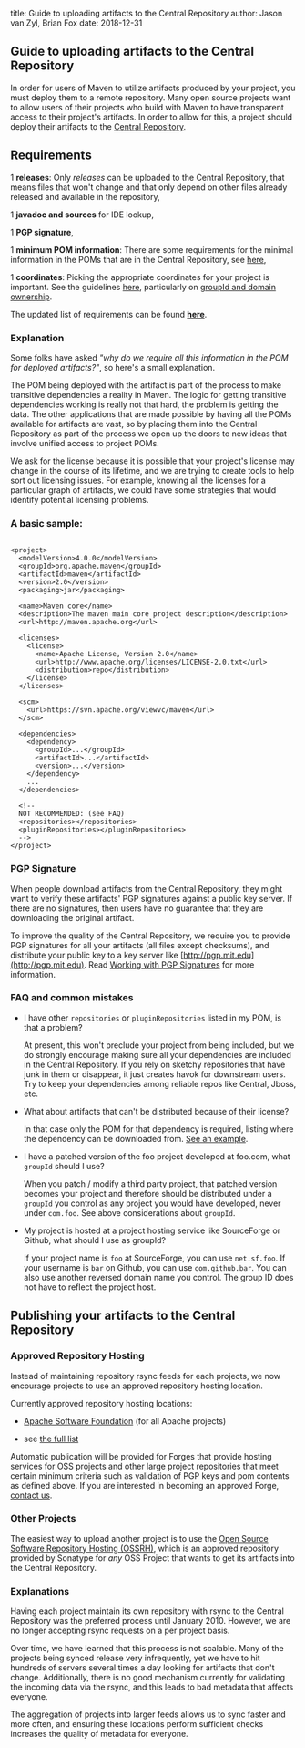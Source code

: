 title: Guide to uploading artifacts to the Central Repository
author: Jason van Zyl, Brian Fox
date: 2018-12-31

<!--
Licensed to the Apache Software Foundation (ASF) under one
or more contributor license agreements.  See the NOTICE file
distributed with this work for additional information
regarding copyright ownership.  The ASF licenses this file
to you under the Apache License, Version 2.0 (the
"License"); you may not use this file except in compliance
with the License.  You may obtain a copy of the License at

    http://www.apache.org/licenses/LICENSE-2.0

Unless required by applicable law or agreed to in writing,
software distributed under the License is distributed on an
"AS IS" BASIS, WITHOUT WARRANTIES OR CONDITIONS OF ANY
KIND, either express or implied.  See the License for the
specific language governing permissions and limitations
under the License.
-->
## Guide to uploading artifacts to the Central Repository


 In order for users of Maven to utilize artifacts produced by your project, you must deploy them to a remote repository. Many open source projects want to allow users of their projects who build with Maven to have transparent access to their project's artifacts. In order to allow for this, a project should deploy their artifacts to the [Central Repository](/repository/).



## Requirements



 1 **releases**: Only _releases_ can be uploaded to the Central Repository, that means files that won't change and that only depend on other files already released and available in the repository,

 1 **javadoc and sources** for IDE lookup,

 1 **PGP signature**,

 1 **minimum POM information**: There are some requirements for the minimal information in the POMs that are in the Central Repository, see [here](https://central.sonatype.org/pages/requirements.html#sufficient-metadata), 

 1 **coordinates**: Picking the appropriate coordinates for your project is important. See the guidelines [here](https://central.sonatype.org/pages/choosing-your-coordinates.html), particularly on [groupId and domain ownership](https://central.sonatype.org/pages/producers.html#individual-projects-open-source-software-repository-hosting-ossrh).


 The updated list of requirements can be found **[here](https://central.sonatype.org/pages/requirements.html)**.


### Explanation


 Some folks have asked _"why do we require all this information in the POM for deployed artifacts?"_, so here's a small explanation.


 The POM being deployed with the artifact is part of the process to make transitive dependencies a reality in Maven. The logic for getting transitive dependencies working is really not that hard, the problem is getting the data. The other applications that are made possible by having all the POMs available for artifacts are vast, so by placing them into the Central Repository as part of the process we open up the doors to new ideas that involve unified access to project POMs.


 We ask for the license because it is possible that your project's license may change in the course of its lifetime, and we are trying to create tools to help sort out licensing issues. For example, knowing all the licenses for a particular graph of artifacts, we could have some strategies that would identify potential licensing problems.



### A basic sample:



```

<project>
  <modelVersion>4.0.0</modelVersion>
  <groupId>org.apache.maven</groupId>
  <artifactId>maven</artifactId>
  <version>2.0</version>
  <packaging>jar</packaging>

  <name>Maven core</name>
  <description>The maven main core project description</description>
  <url>http://maven.apache.org</url>

  <licenses>
    <license>
      <name>Apache License, Version 2.0</name>
      <url>http://www.apache.org/licenses/LICENSE-2.0.txt</url>
      <distribution>repo</distribution>
    </license>
  </licenses>

  <scm>
    <url>https://svn.apache.org/viewvc/maven</url>
  </scm>

  <dependencies>
    <dependency>
      <groupId>...</groupId>
      <artifactId>...</artifactId>
      <version>...</version>
    </dependency>
    ...
  </dependencies>

  <!--
  NOT RECOMMENDED: (see FAQ)
  <repositories></repositories>
  <pluginRepositories></pluginRepositories>
  -->
</project>

```


### PGP Signature


 When people download artifacts from the Central Repository, they might want to verify these artifacts' PGP signatures against a public key server. If there are no signatures, then users have no guarantee that they are downloading the original artifact.


 To improve the quality of the Central Repository, we require you to provide PGP signatures for all your artifacts (all files except checksums), and distribute your public key to a key server like [http://pgp.mit.edu](http://pgp.mit.edu). Read [Working with PGP Signatures](http://central.sonatype.org/pages/working-with-pgp-signatures.html) for more information.



### FAQ and common mistakes



 - I have other `repositories` or `pluginRepositories` listed in my POM, is that a problem?

   At present, this won't preclude your project from being included, but we do strongly encourage making sure all your dependencies are included in the Central Repository. If you rely on sketchy repositories that have junk in them or disappear, it just creates havok for downstream users. Try to keep your dependencies among reliable repos like Central, Jboss, etc.



 - What about artifacts that can't be distributed because of their license?

   In that case only the POM for that dependency is required, listing where the dependency can be downloaded from. [See an example](https://repo.maven.apache.org/maven2/javax/activation/activation/1.0.2/activation-1.0.2.pom).



 - I have a patched version of the foo project developed at foo.com, what `groupId` should I use?

   When you patch / modify a third party project, that patched version becomes your project and therefore should be distributed under a `groupId` you control as any project you would have developed, never under `com.foo`. See above considerations about `groupId`.



 - My project is hosted at a project hosting service like SourceForge or Github, what should I use as groupId?

   If your project name is `foo` at SourceForge, you can use `net.sf.foo`. If your username is `bar` on Github, you can use `com.github.bar`. You can also use another reversed domain name you control. The group ID does not have to reflect the project host.






## Publishing your artifacts to the Central Repository


### Approved Repository Hosting


 Instead of maintaining repository rsync feeds for each projects, we now encourage projects to use an approved repository hosting location.


 Currently approved repository hosting locations:



 - [Apache Software Foundation](https://repository.apache.org/) (for all Apache projects)

 - see [the full list](https://central.sonatype.org/publish/large-orgs/)


 Automatic publication will be provided for Forges that provide hosting services for OSS projects and other large project repositories that meet certain minimum criteria such as validation of PGP keys and pom contents as defined above. If you are interested in becoming an approved Forge, [contact us](https://central.sonatype.org/publish/large-orgs/).



### Other Projects


 The easiest way to upload another project is to use the [Open Source Software Repository Hosting (OSSRH)](https://central.sonatype.org/pages/ossrh-guide.html), which is an approved repository provided by Sonatype for _any_ OSS Project that wants to get its artifacts into the Central Repository.



### Explanations


 Having each project maintain its own repository with rsync to the Central Repository was the preferred process until January 2010. However, we are no longer accepting rsync requests on a per project basis.


 Over time, we have learned that this process is not scalable. Many of the projects being synced release very infrequently, yet we have to hit hundreds of servers several times a day looking for artifacts that don't change. Additionally, there is no good mechanism currently for validating the incoming data via the rsync, and this leads to bad metadata that affects everyone. 


 The aggregation of projects into larger feeds allows us to sync faster and more often, and ensuring these locations perform sufficient checks increases the quality of metadata for everyone.



